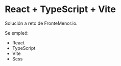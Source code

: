 # React + TypeScript + Vite

Solución a reto de FronteMenor.io.

Se empleó:

- React
- TypeScript
- Vite
- Scss
